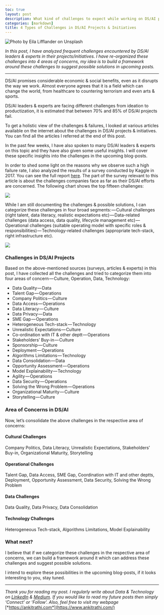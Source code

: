 ```yaml
---
toc: true
layout: post
description: What kind of challenges to expect while working on DS/AI projects/initiatives?
categories: [markdown]
title: 4 Types of Challenges in DS/AI Projects & Initiatives
---
```


![Photo by [Eila Lifflander](https://unsplash.com/@3ilaliff?utm_source=unsplash&utm_medium=referral&utm_content=creditCopyText) on [Unsplash](https://unsplash.com/search/photos/challenges?utm_source=unsplash&utm_medium=referral&utm_content=creditCopyText)](https://cdn-images-1.medium.com/max/1200/1*jOEJ1xsav6nKYHk-VRD1Xw.jpeg)

*In this post, I have analyzed frequent challenges encountered by DS/AI leaders & experts in their projects/initiatives. I have re-organized these challenges into 4 areas of concerns, my idea is to build a framework around these challenges to suggest possible solutions in upcoming posts.*

------------------------------------------------------------------------

DS/AI promises considerable economic & social benefits, even as it disrupts the way we work. Almost everyone agrees that it is a field which can change the world, from healthcare to countering terrorism and even arts & sports.

DS/AI leaders & experts are facing different challenges from ideation to productization, it is estimated that between 70% and 85% of DS/AI projects fail.

To get a holistic view of the challenges & failures, I looked at various articles available on the internet about the challenges in DS/AI projects & initiatives. You can find all the articles I referred at the end of this post.

In the past few weeks, I have also spoken to many DS/AI leaders & experts on this topic and they have also given some useful insights. I will cover these specific insights into the challenges in the upcoming blog-posts.

In order to shed some light on the reasons why we observe such a high failure rate, I also analyzed the results of a survey conducted by Kaggle in 2017. You can see the full report [here](https://www.kaggle.com/surveys/2017). The part of the survey relevant to this article is about the challenges companies face as far as their DS/AI efforts are concerned. The following chart shows the top fifteen challenges:

![](https://cdn-images-1.medium.com/max/800/0*1HEARRre7TJauqQX.png)

While I am still documenting the challenges & possible solutions, I can categorize these challenges in four broad segments: — Cultural challenges (right talent, data literacy, realistic expectations etc) — Data-related challenges (data access, data quality, lifecycle management etc) — Operational challenges (suitable operating model with specific roles & responsibilities) — Technology-related challenges (appropriate tech-stack, right infrastructure etc).

![](https://cdn-images-1.medium.com/max/800/1*ai4WsvqwNA8bKjY6BOIBGw.png)

### Challenges in DS/AI Projects

Based on the above-mentioned sources (surveys, articles & experts) in this post, I have collected all the challenges and tried to categorize them into four areas of concern — Culture, Operation, Data, Technology:

-   Data Quality — Data
-   Talent Gap — Operations
-   Company Politics — Culture
-   Data Access — Operations
-   Data Literacy — Culture
-   Data Privacy — Data
-   SME Gap — Operations
-   Heterogeneous Tech-stack — Technology
-   Unrealistic Expectations — Culture
-   Co-ordination with IT & other deptt — Operations
-   Stakeholders’ Buy-in — Culture
-   Sponsorship — Culture
-   Deployment — Operations
-   Algorithms Limitations — Technology
-   Data Consolidation — Data
-   Opportunity Assessment — Operations
-   Model Explainability — Technology
-   Agility — Operations
-   Data Security — Operations
-   Solving the Wrong Problem — Operations
-   Organizational Maturity — Culture
-   Storytelling — Culture

### Area of Concerns in DS/AI

Now, let’s consolidate the above challenges in the respective area of concerns:

#### Cultural Challenges

Company Politics, Data Literacy, Unrealistic Expectations, Stakeholders’ Buy-in, Organizational Maturity, Storytelling

#### Operational Challenges

Talent Gap, Data Access, SME Gap, Coordination with IT and other deptts, Deployment, Opportunity Assessment, Data Security, Solving the Wrong Problem

#### Data Challenges

Data Quality, Data Privacy, Data Consolidation

#### Technology Challenges

Heterogeneous Tech-stack, Algorithms Limitations, Model Explainability

### What next?

I believe that if we categorize these challenges in the respective area of concerns, we can build a framework around it which can address these challenges and suggest possible solutions.

I intend to explore these possibilities in the upcoming blog-posts, if it looks interesting to you, stay tuned.

------------------------------------------------------------------------

*Thank you for reading my post. I regularly write about Data & Technology on* [*LinkedIn*](https://www.linkedin.com/today/posts/ankitrathi?source=post_page---------------------------) *&* [*Medium*](https://medium.com/@rathi.ankit?source=post_page---------------------------)*. If you would like to read my future posts then simply ‘Connect’ or ‘Follow’. Also, feel free to visit my webpage* [*https://ankitrathi.com*](https://www.ankitrathi.com/)
